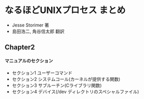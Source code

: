 # なるほどUNIXプロセス まとめ
- Jesse Storimer 著
- 島田浩二, 角谷信太郎 翻訳

## Chapter2
#### マニュアルのセクション
- セクション1 ユーザーコマンド
- セクション2 システムコール(カーネルが提供する関数)
- セクション3 サブルーチン(Cライブラリ関数)
- セクション4 デバイス(/dev ディレクトリのスペシャルファイル)
